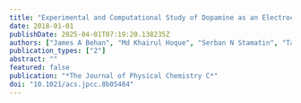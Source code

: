 ```yaml
---
title: "Experimental and Computational Study of Dopamine as an Electrochemical Probe of the Surface Nanostructure of Graphitized N-doped Carbon"
date: 2018-01-01
publishDate: 2025-04-01T07:19:20.138235Z
authors: ["James A Behan", "Md Khairul Hoque", "Serban N Stamatin", "Tatiana S Perova", "Laia Vilella-Arribas", "Max García-Melchor", "Paula E Colavita"]
publication_types: ["2"]
abstract: ""
featured: false
publication: "*The Journal of Physical Chemistry C*"
doi: "10.1021/acs.jpcc.8b05484"
---
```


